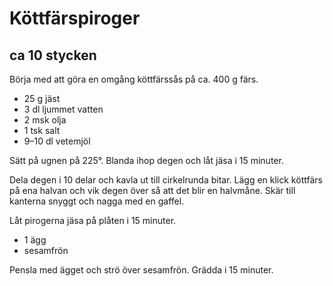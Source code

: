 Köttfärspiroger
===============

ca 10 stycken
-------------

Börja med att göra en omgång köttfärssås på ca. 400 g färs.

-	25 g jäst
-	3 dl ljummet vatten
-	2 msk olja
-	1 tsk salt
-	9–10 dl vetemjöl

Sätt på ugnen på 225°. Blanda ihop degen och låt jäsa i 15 minuter.

Dela degen i 10 delar och kavla ut till cirkelrunda bitar. Lägg en klick köttfärs på ena halvan och vik degen över så att det blir en halvmåne. Skär till kanterna snyggt och nagga med en gaffel.

Låt pirogerna jäsa på plåten i 15 minuter.

-	1 ägg
-	sesamfrön

Pensla med ägget och strö över sesamfrön. Grädda i 15 minuter.
